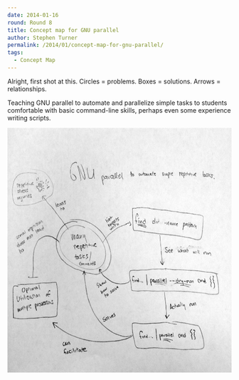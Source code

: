 ```yaml
---
date: 2014-01-16
round: Round 8
title: Concept map for GNU parallel
author: Stephen Turner
permalink: /2014/01/concept-map-for-gnu-parallel/
tags:
  - Concept Map
---
```

Alright, first shot at this. Circles = problems. Boxes = solutions. Arrows = relationships.

Teaching GNU parallel to automate and parallelize simple tasks to students comfortable with basic command-line skills, perhaps even some experience writing scripts.

[<img class="alignnone size-large wp-image-5479" alt="2014-01-16 11.17.50" src="/uploads/2014/01/2014-01-16-11.17.50-1024x796.jpg" width="707" height="549" />][1]

 [1]: /uploads/2014/01/2014-01-16-11.17.50.jpg
